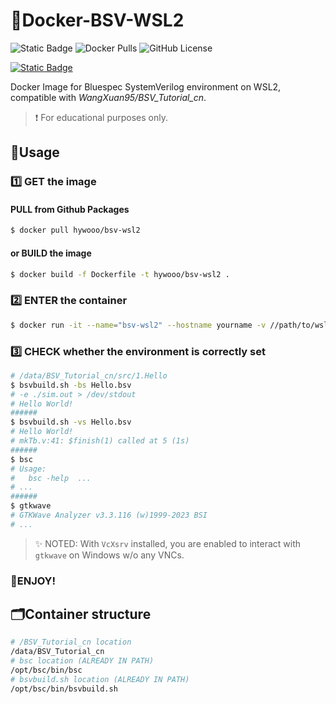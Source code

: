 # 🎯Docker-BSV-WSL2
![Static Badge](https://img.shields.io/badge/Docker-Image-blue?style=for-the-badge&logo=docker&color=blue&cacheSeconds=3600) ![Docker Pulls](https://img.shields.io/docker/pulls/hywooo/bsv-wsl2?style=for-the-badge&logo=docker&color=%23F08080&cacheSeconds=3600) ![GitHub License](https://img.shields.io/github/license/HYwooo/Docker-BSV-WSL2?style=for-the-badge&logo=card&cacheSeconds=3600) 

[![Static Badge](https://img.shields.io/badge/Compatible_with-WangXuan95/BSV__Tutorial__cn-blue?style=for-the-badge&logo=github&cacheSeconds=3600&color=d1f2eb)](https://github.com/WangXuan95/BSV_Tutorial_cn)

 Docker Image for Bluespec SystemVerilog environment on WSL2, compatible with *WangXuan95/BSV_Tutorial_cn*.

> ❗ For educational purposes only.


## :rocket:Usage
### 1️⃣ GET the image
#### 	PULL from Github Packages

```bash
$ docker pull hywooo/bsv-wsl2
```
#### or BUILD the image
```bash
$ docker build -f Dockerfile -t hywooo/bsv-wsl2 .
```
### 2️⃣ ENTER the container

```bash
$ docker run -it --name="bsv-wsl2" --hostname yourname -v //path/to/wsl2/yourfiles:/path/to/yourfiles hywooo/bsv-wsl2
```
### 3️⃣ CHECK whether the environment is correctly set

```bash
# /data/BSV_Tutorial_cn/src/1.Hello
$ bsvbuild.sh -bs Hello.bsv 
# -e ./sim.out > /dev/stdout 
# Hello World!
######
$ bsvbuild.sh -vs Hello.bsv 
# Hello World!
# mkTb.v:41: $finish(1) called at 5 (1s) 
######
$ bsc
# Usage:
#   bsc -help  ...
# ...
######
$ gtkwave
# GTKWave Analyzer v3.3.116 (w)1999-2023 BSI
# ...
```
> :sparkles: NOTED: With `VcXsrv` installed, you are enabled to interact with `gtkwave` on Windows w/o any VNCs.

### 🎉ENJOY!

## 🗂️Container structure

```bash
# /BSV_Tutorial_cn location
/data/BSV_Tutorial_cn
# bsc location (ALREADY IN PATH)
/opt/bsc/bin/bsc
# bsvbuild.sh location (ALREADY IN PATH)
/opt/bsc/bin/bsvbuild.sh
```

